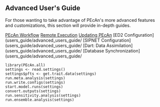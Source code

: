 ## Advanced User's Guide

For those wanting to take advantage of PEcAn's more advanced features and customizations, this section will provide in-depth guides.

[PEcAn Workflow](users_guide/advanced_users_guide/Workflow-modules.md)
[Remote Execution](users_guide/advanced_users_guide/Enabling-Remote-Execution.md)
[Updating PEcAn](users_guide/advanced_users_guide/Upgrading-pecan-vm.md)
[ED2 Configuration](users_guide/advanced_users_guide/
[SIPNET Configuration](users_guide/advanced_users_guide/
[Dart: Data Assimilation](users_guide/advanced_users_guide/
[Database Synchronization](users_guide/advanced_users_guide/

```
library(PEcAn.all)
settings <- read.settings()
settings$pfts <- get.trait.data(settings)
run.meta.analysis(settings)
run.write.configs(settings)
start.model.runs(settings)
convert.outputs(settings)
run.sensitivity.analysis(settings)
run.ensemble.analysis(settings)
```

